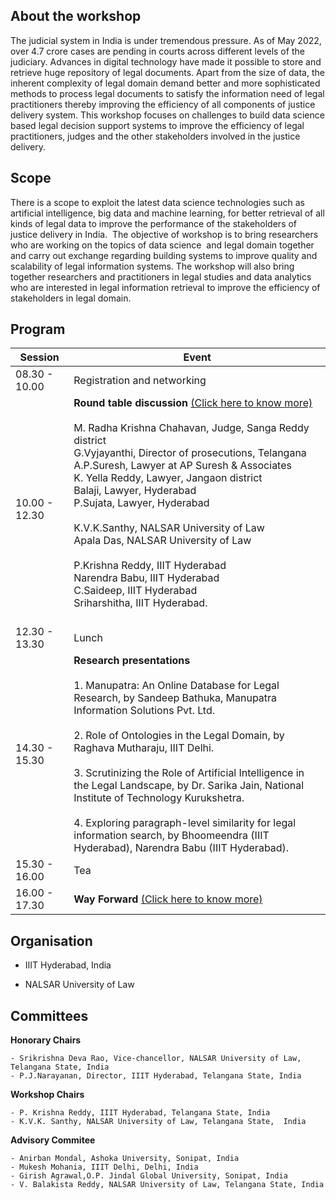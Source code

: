 <!-- # Workshop on Data Science for Justice Delivery in India (DSJDI-2022) -->
## About the workshop
The judicial system in India is under tremendous pressure. As of May 2022, over 4.7 crore cases are pending in courts across different levels of the judiciary. Advances in digital technology  have made it possible to store and retrieve huge repository of legal documents.    Apart from the size of data, the inherent complexity of legal domain demand better and more sophisticated methods to process legal documents to satisfy the information need of legal practitioners thereby improving the efficiency of all components of justice delivery system. This workshop focuses on  challenges to build data science based legal decision support systems  to improve the efficiency of legal practitioners, judges and the other stakeholders involved in the justice delivery. 

## Scope
There is a scope to exploit the latest data science technologies such as artificial intelligence, big data and machine learning,  for better  retrieval of all kinds of legal data to improve the performance of the stakeholders of  justice delivery in India.  The objective of workshop is to bring researchers who are working on the topics of data science  and legal domain together and carry out exchange regarding building systems to improve quality and scalability of  legal information systems. The workshop will also bring together researchers and practitioners in legal studies and data analytics who are interested in legal information retrieval to improve the efficiency of stakeholders in legal domain.

## Program

| Session       |    Event                                            
| -------       |    -----
| 08.30 - 10.00 | Registration and networking                
| 10.00 - 12.30 | **Round table discussion** [(Click here to know more)](./scope.html) <br/><br/>  M. Radha Krishna Chahavan, Judge, Sanga Reddy district <br/> G.Vyjayanthi, Director of prosecutions, Telangana <br/> A.P.Suresh, Lawyer at AP Suresh & Associates <br/> K. Yella Reddy, Lawyer, Jangaon district <br/> Balaji, Lawyer, Hyderabad <br/> P.Sujata, Lawyer, Hyderabad <br/> <br/> K.V.K.Santhy, NALSAR University of Law <br/> Apala Das, NALSAR University of Law <br/> <br/> P.Krishna Reddy, IIIT Hyderabad <br/> Narendra Babu, IIIT Hyderabad <br/> C.Saideep, IIIT Hyderabad <br/> Sriharshitha, IIIT Hyderabad. <br/><br/>
| 12.30 - 13.30 | Lunch                    
| 14.30 - 15.30 | **Research presentations** <br/><br/> 1. Manupatra: An Online Database for Legal Research, by Sandeep Bathuka, Manupatra Information Solutions Pvt. Ltd. <br/><br/> 2. Role of Ontologies in the Legal Domain, by Raghava Mutharaju, IIIT Delhi. <br/><br/> 3. Scrutinizing the Role of Artificial Intelligence in the Legal Landscape, by Dr. Sarika Jain, National Institute of Technology Kurukshetra. <br/><br/> 4. Exploring paragraph-level similarity for legal information search, by Bhoomeendra (IIIT Hyderabad), Narendra Babu (IIIT Hyderabad).                          
| 15.30 - 16.00 | Tea                     
| 16.00 - 17.30 | **Way Forward** [(Click here to know more)](./wayforward.html)                


## Organisation

* IIIT Hyderabad, India

* NALSAR University of Law

## Committees
**Honorary Chairs**

    - Srikrishna Deva Rao, Vice-chancellor, NALSAR University of Law, Telangana State, India 
    - P.J.Narayanan, Director, IIIT Hyderabad, Telangana State, India

**Workshop Chairs**

    - P. Krishna Reddy, IIIT Hyderabad, Telangana State, India
    - K.V.K. Santhy, NALSAR University of Law, Telangana State,  India

**Advisory Commitee**

    - Anirban Mondal, Ashoka University, Sonipat, India
    - Mukesh Mohania, IIIT Delhi, Delhi, India
    - Girish Agrawal,O.P. Jindal Global University, Sonipat, India
    - V. Balakista Reddy, NALSAR University of Law, Telangana State, India 
  

 
